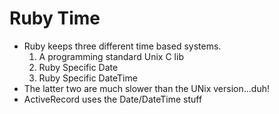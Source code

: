 # Ruby Time

* Ruby keeps three different time based systems.
  1. A programming standard Unix C lib
  1. Ruby Specific Date
  1. Ruby Specific DateTime
* The latter two are much slower than the UNix version...duh!
* ActiveRecord uses the Date/DateTime stuff
